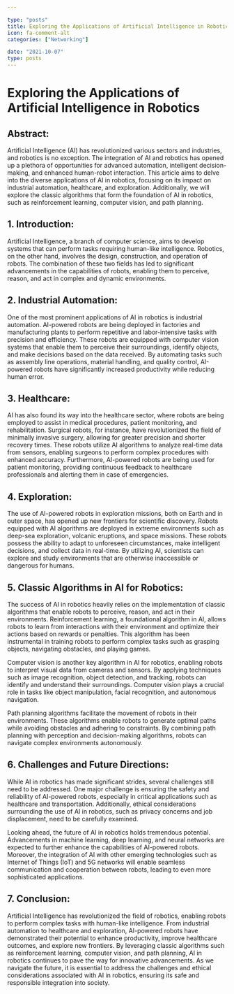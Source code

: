 ```yaml
---

type: "posts"
title: Exploring the Applications of Artificial Intelligence in Robotics
icon: fa-comment-alt
categories: ["Networking"]

date: "2021-10-07"
type: posts
---
```





# Exploring the Applications of Artificial Intelligence in Robotics

## Abstract:
Artificial Intelligence (AI) has revolutionized various sectors and industries, and robotics is no exception. The integration of AI and robotics has opened up a plethora of opportunities for advanced automation, intelligent decision-making, and enhanced human-robot interaction. This article aims to delve into the diverse applications of AI in robotics, focusing on its impact on industrial automation, healthcare, and exploration. Additionally, we will explore the classic algorithms that form the foundation of AI in robotics, such as reinforcement learning, computer vision, and path planning.

## 1. Introduction:
Artificial Intelligence, a branch of computer science, aims to develop systems that can perform tasks requiring human-like intelligence. Robotics, on the other hand, involves the design, construction, and operation of robots. The combination of these two fields has led to significant advancements in the capabilities of robots, enabling them to perceive, reason, and act in complex and dynamic environments.

## 2. Industrial Automation:
One of the most prominent applications of AI in robotics is industrial automation. AI-powered robots are being deployed in factories and manufacturing plants to perform repetitive and labor-intensive tasks with precision and efficiency. These robots are equipped with computer vision systems that enable them to perceive their surroundings, identify objects, and make decisions based on the data received. By automating tasks such as assembly line operations, material handling, and quality control, AI-powered robots have significantly increased productivity while reducing human error.

## 3. Healthcare:
AI has also found its way into the healthcare sector, where robots are being employed to assist in medical procedures, patient monitoring, and rehabilitation. Surgical robots, for instance, have revolutionized the field of minimally invasive surgery, allowing for greater precision and shorter recovery times. These robots utilize AI algorithms to analyze real-time data from sensors, enabling surgeons to perform complex procedures with enhanced accuracy. Furthermore, AI-powered robots are being used for patient monitoring, providing continuous feedback to healthcare professionals and alerting them in case of emergencies.

## 4. Exploration:
The use of AI-powered robots in exploration missions, both on Earth and in outer space, has opened up new frontiers for scientific discovery. Robots equipped with AI algorithms are deployed in extreme environments such as deep-sea exploration, volcanic eruptions, and space missions. These robots possess the ability to adapt to unforeseen circumstances, make intelligent decisions, and collect data in real-time. By utilizing AI, scientists can explore and study environments that are otherwise inaccessible or dangerous for humans.

## 5. Classic Algorithms in AI for Robotics:
The success of AI in robotics heavily relies on the implementation of classic algorithms that enable robots to perceive, reason, and act in their environments. Reinforcement learning, a foundational algorithm in AI, allows robots to learn from interactions with their environment and optimize their actions based on rewards or penalties. This algorithm has been instrumental in training robots to perform complex tasks such as grasping objects, navigating obstacles, and playing games.

Computer vision is another key algorithm in AI for robotics, enabling robots to interpret visual data from cameras and sensors. By applying techniques such as image recognition, object detection, and tracking, robots can identify and understand their surroundings. Computer vision plays a crucial role in tasks like object manipulation, facial recognition, and autonomous navigation.

Path planning algorithms facilitate the movement of robots in their environments. These algorithms enable robots to generate optimal paths while avoiding obstacles and adhering to constraints. By combining path planning with perception and decision-making algorithms, robots can navigate complex environments autonomously.

## 6. Challenges and Future Directions:
While AI in robotics has made significant strides, several challenges still need to be addressed. One major challenge is ensuring the safety and reliability of AI-powered robots, especially in critical applications such as healthcare and transportation. Additionally, ethical considerations surrounding the use of AI in robotics, such as privacy concerns and job displacement, need to be carefully examined.

Looking ahead, the future of AI in robotics holds tremendous potential. Advancements in machine learning, deep learning, and neural networks are expected to further enhance the capabilities of AI-powered robots. Moreover, the integration of AI with other emerging technologies such as Internet of Things (IoT) and 5G networks will enable seamless communication and cooperation between robots, leading to even more sophisticated applications.

## 7. Conclusion:
Artificial Intelligence has revolutionized the field of robotics, enabling robots to perform complex tasks with human-like intelligence. From industrial automation to healthcare and exploration, AI-powered robots have demonstrated their potential to enhance productivity, improve healthcare outcomes, and explore new frontiers. By leveraging classic algorithms such as reinforcement learning, computer vision, and path planning, AI in robotics continues to pave the way for innovative advancements. As we navigate the future, it is essential to address the challenges and ethical considerations associated with AI in robotics, ensuring its safe and responsible integration into society.